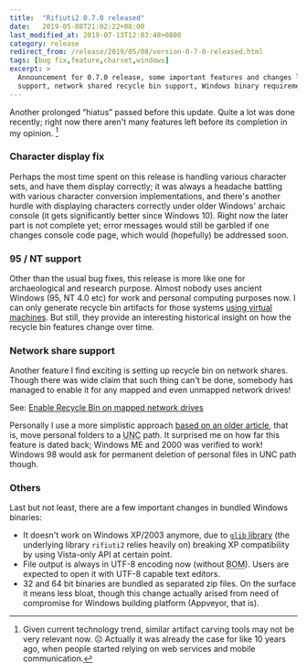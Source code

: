 ```yaml
---
title:  "Rifiuti2 0.7.0 released"
date:   2019-05-08T21:02:22+08:00
last_modified_at: 2019-07-13T12:03:48+0800
category: release
redirect_from: /release/2019/05/08/version-0-7-0-released.html
tags: [bug fix,feature,charset,windows]
excerpt: >
  Announcement for 0.7.0 release, some important features and changes like 95/NT
  support, network shared recycle bin support, Windows binary requirement etc.
---
```


Another prolonged &ldquo;hiatus&rdquo; passed before this update.
Quite a lot was done recently; right now there aren't
many features left before its completion in my opinion. [^1]

### Character display fix

Perhaps the most time spent on this release is handling various character
sets, and have them display correctly; it was always a headache battling
with various character conversion implementations, and there's another
hurdle with displaying characters correctly under older Windows' archaic
console (it gets significantly better since Windows 10). Right now the
later part is not complete yet; error messages would still be garbled
if one changes console code page, which would (hopefully) be addressed soon.

### 95 / NT support

Other than the usual bug fixes,
this release is more like one for archaeological and research purpose.
Almost nobody uses ancient Windows (95, NT 4.0 etc) for work and personal
computing purposes now. I can only generate recycle bin artifacts for those
systems [using virtual machines][1]. But still, they provide an interesting
historical insight on how the recycle bin features change over time.

[1]: https://forums.virtualbox.org/viewtopic.php?t=9918

### Network share support

Another feature I find exciting is setting up recycle bin on network shares.
Though there was wide claim that such thing can't be done, somebody has
managed to enable it for any mapped and even unmapped network drives!

See: [Enable Recycle Bin on mapped network drives][2]

[2]: https://social.technet.microsoft.com/Forums/windows/en-US/a349801f-398f-4139-8e8b-b0a92f599e2b/enable-recycle-bin-on-mapped-network-drives?forum=w8itpronetworking

Personally I use a more simplistic approach [based on an older article][3],
that is, move personal folders to a
<abbr title="Universal Naming Convention" class="initialism">UNC</abbr>
path. It surprised me on how far
this feature is dated back; Windows ME and 2000 was verified to work!
Windows 98 would ask for permanent deletion of personal files in UNC path
though.

[3]: https://forums.mydigitallife.net/threads/tip-network-recycle-bin.16974/

### Others

Last but not least, there are a few important changes in bundled Windows
binaries:
* It doesn't work on Windows XP/2003 anymore, due to [`glib` library][4]
(the underlying library `rifiuti2` relies heavily on) breaking
XP compatibility by using Vista-only API at certain point.
* File output is always in UTF-8 encoding now (without
<abbr title="Byte Order Mark" class="initialism">BOM</abbr>).
Users are expected to open it with UTF-8 capable text editors.
* 32 and 64 bit binaries are bundled as separated zip files. On the
surface it means less bloat, though this change actually arised from
need of compromise for Windows building platform (Appveyor, that is).

[4]: https://gitlab.gnome.org/GNOME/glib

[^1]: Given current technology trend, similar artifact carving tools may not be
      very relevant now. &#x2639; Actually it was already the case for like 10
      years ago, when people started relying on web services and mobile communication.
